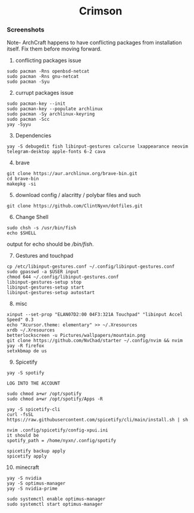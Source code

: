 <h1 align="center">
    <br>
        Crimson
    <br>
</h1>

### Screenshots


Note- ArchCraft happens to have conflicting packages from installation itself. Fix them before moving forward.

1. conflicting packages issue
```
sudo pacman -Rns openbsd-netcat
sudo pacman -Rns gnu-netcat
sudo pacman -Syu
```

2. currupt packages issue
```
sudo pacman-key --init
sudo pacman-key --populate archlinux
sudo pacman -Sy archlinux-keyring
sudo pacman -Scc
yay -Syyu
```

3. Dependencies
```
yay -S debugedit fish libinput-gestures calcurse lxappearance neovim telegram-desktop apple-fonts 6-2 cava
``` 

4. brave
```
git clone https://aur.archlinux.org/brave-bin.git
cd brave-bin
makepkg -si
```

5. download config / alacritty / polybar files and such
```
git clone https://github.com/ClintNyxn/dotfiles.git
```

6. Change Shell
```
sudo chsh -s /usr/bin/fish
echo $SHELL
```
output for echo should be */bin/fish*.


7. Gestures and touchpad
```
cp /etc/libinput-gestures.conf ~/.config/libinput-gestures.conf
sudo gpasswd -a $USER input
chmod 644 ~/.config/libinput-gestures.conf
libinput-gestures-setup stop
libinput-gestures-setup start
libinput-gestures-setup autostart
```

8. misc
```
xinput --set-prop "ELAN07D2:00 04F3:321A Touchpad" "libinput Accel Speed" 0.3
echo "Xcursor.theme: elementary" >> ~/.Xresources
xrdb ~/.Xresources
betterlockscreen -u Pictures/wallpapers/mountain.png
git clone https://github.com/NvChad/starter ~/.config/nvim && nvim
yay -R firefox
setxkbmap de us
```

9. Spicetify
```
yay -S spotify

LOG INTO THE ACCOUNT

sudo chmod a+wr /opt/spotify
sudo chmod a+wr /opt/spotify/Apps -R

yay -S spicetify-cli
curl -fsSL https://raw.githubusercontent.com/spicetify/cli/main/install.sh | sh

nvim .config/spicetify/config-xpui.ini
it should be 
spotify_path = /home/nyxn/.config/spotify

spicetify backup apply      
spicetify apply
```

10. minecraft
```
yay -S nvidia
yay -S optimus-manager
yay -S nvidia-prime

sudo systemctl enable optimus-manager
sudo systemctl start optimus-manager
```

    
